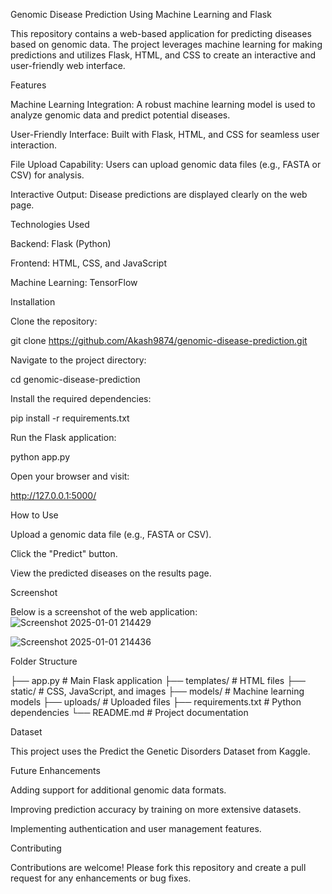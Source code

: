 Genomic Disease Prediction Using Machine Learning and Flask

This repository contains a web-based application for predicting diseases based on genomic data. The project leverages machine learning for making predictions and utilizes Flask, HTML, and CSS to create an interactive and user-friendly web interface.

Features

Machine Learning Integration: A robust machine learning model is used to analyze genomic data and predict potential diseases.

User-Friendly Interface: Built with Flask, HTML, and CSS for seamless user interaction.

File Upload Capability: Users can upload genomic data files (e.g., FASTA or CSV) for analysis.

Interactive Output: Disease predictions are displayed clearly on the web page.

Technologies Used

Backend: Flask (Python)

Frontend: HTML, CSS, and JavaScript

Machine Learning: TensorFlow

Installation

Clone the repository:

git clone https://github.com/Akash9874/genomic-disease-prediction.git

Navigate to the project directory:

cd genomic-disease-prediction

Install the required dependencies:

pip install -r requirements.txt

Run the Flask application:

python app.py

Open your browser and visit:

http://127.0.0.1:5000/

How to Use

Upload a genomic data file (e.g., FASTA or CSV).

Click the "Predict" button.

View the predicted diseases on the results page.

Screenshot

Below is a screenshot of the web application:
![Screenshot 2025-01-01 214429](https://github.com/user-attachments/assets/4f40f303-43a4-46eb-98c2-e7e60b6f24bf)

![Screenshot 2025-01-01 214436](https://github.com/user-attachments/assets/fbe6d8b3-7e16-4d56-bb1e-e2da3769131f)



Folder Structure

├── app.py                 # Main Flask application
├── templates/             # HTML files
├── static/                # CSS, JavaScript, and images
├── models/                # Machine learning models
├── uploads/               # Uploaded files
├── requirements.txt       # Python dependencies
└── README.md              # Project documentation

Dataset

This project uses the Predict the Genetic Disorders Dataset from Kaggle.

Future Enhancements

Adding support for additional genomic data formats.

Improving prediction accuracy by training on more extensive datasets.

Implementing authentication and user management features.

Contributing

Contributions are welcome! Please fork this repository and create a pull request for any enhancements or bug fixes.
